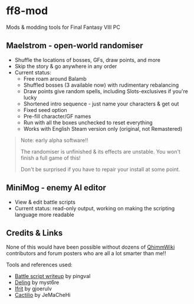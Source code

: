 # ff8-mod
Mods &amp; modding tools for Final Fantasy VIII PC

## Maelstrom - open-world randomiser
* Shuffle the locations of bosses, GFs, draw points, and more
* Skip the story &amp; go anywhere in any order
* Current status:
  * Free roam around Balamb
  * Shuffled bosses (3 available now) with rudimentary rebalancing
  * Draw points give random spells, including Slots-exclusives if you're lucky
  * Shortened intro sequence - just name your characters &amp; get out
  * Fixed seed option
  * Pre-fill character/GF names
  * Run with all the boxes unchecked to reset everything
  * Works with English Steam version only (original, not Remastered)

> Note: early alpha software!!
>
> The randomiser is unfinished & its effects are unstable. You won't finish a full game of this!
>
> Don't be surprised if you have to repair your install at some point.

## MiniMog - enemy AI editor
* View & edit battle scripts
* Current status: read-only output, working on making the scripting language more readable

## Credits &amp; Links
None of this would have been possible without dozens of [QhimmWiki](https://wiki.ffrtt.ru/index.php/FF8) contributors and forum posters who are all a lot smarter than me!!

Tools and references used:
* [Battle script writeup](http://pingval.g1.xrea.com/psff8/research/index_en.html#enemy-ai) by pingval
* [Deling](https://github.com/myst6re/deling) by myst6re
* [Ifrit](https://sourceforge.net/projects/ifrit/) by gjoerulv
* [Cactilio](http://forums.qhimm.com/index.php?topic=16275.0) by JeMaCheHi
